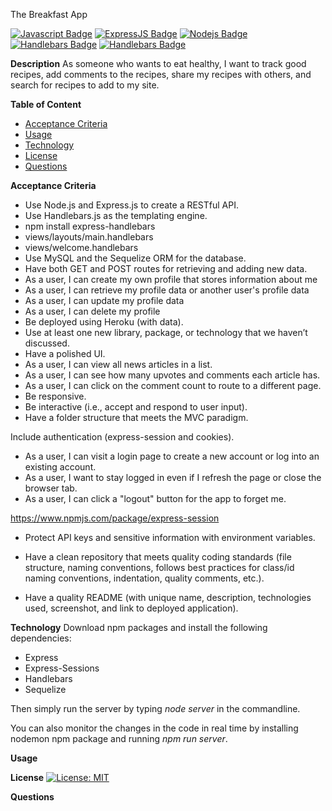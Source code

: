 The Breakfast App

[![Javascript Badge](https://img.shields.io/badge/-Javascript-F0DB4F?style=for-the-badge&labelColor=black&logo=javascript&logoColor=F0DB4F)](#) 
[![ExpressJS Badge](https://img.shields.io/badge/-Express.JS-ff781f?style=for-the-badge&labelColor=black&logo=express&logoColor=FF781F)](#) 
[![Nodejs Badge](https://img.shields.io/badge/-Node.js-3C873A?style=for-the-badge&labelColor=black&logo=node.js&logoColor=3C873A)](#)
[![Handlebars Badge](https://img.shields.io/badge/hbs-Handlebars.JS-orange?style=for-the-badge&logo=appveyor?labelColor=black?logoColor=orange)](#)
[![Handlebars Badge](https://img.shields.io/badge/node-Sequelize.JS-blue?style=for-the-badge&logo=appveyor?labelColor=black?logoColor=blue)](#)

**Description** 
As someone who wants to eat healthy, I want to track good recipes, add comments to the recipes, share my recipes with others, and search for recipes to add to my site.

**Table of Content**
* [Acceptance Criteria](#acceptancecriteria)
* [Usage](#usage)  
* [Technology](#technology)
* [License](#license)
* [Questions](#questions)

**Acceptance Criteria**
* Use Node.js and Express.js to create a RESTful API.
* Use Handlebars.js as the templating engine.
* npm install express-handlebars
* views/layouts/main.handlebars
* views/welcome.handlebars
* Use MySQL and the Sequelize ORM for the database.
* Have both GET and POST routes for retrieving and adding new data.
* As a user, I can create my own profile that stores information about me
* As a user, I can retrieve my profile data or another user's profile data
* As a user, I can update my profile data
* As a user, I can delete my profile
* Be deployed using Heroku (with data).
* Use at least one new library, package, or technology that we haven’t discussed.
* Have a polished UI.
* As a user, I can view all news articles in a list.
* As a user, I can see how many upvotes and comments each article has.
* As a user, I can click on the comment count to route to a different page.
* Be responsive.
* Be interactive (i.e., accept and respond to user input).
* Have a folder structure that meets the MVC paradigm.
	
Include authentication (express-session and cookies).
* As a user, I can visit a login page to create a new account or log into an existing account.
* As a user, I want to stay logged in even if I refresh the page or close the browser tab.
* As a user, I can click a "logout" button for the app to forget me.

https://www.npmjs.com/package/express-session
	
* Protect API keys and sensitive information with environment variables.
	
* Have a clean repository that meets quality coding standards (file structure, naming conventions, follows best practices for class/id naming conventions, indentation, quality comments, etc.).
	
* Have a quality README (with unique name, description, technologies used, screenshot, and link to deployed application).

**Technology**
Download npm packages and install the following dependencies:
* Express
* Express-Sessions
* Handlebars
* Sequelize

Then simply run the server by typing *node server* in the commandline.

You can also monitor the changes in the code in real time by installing nodemon npm package and running *npm run server*.

**Usage**


**License**
[![License: MIT](https://img.shields.io/badge/License-MIT-yellow.svg)](https://opensource.org/licenses/MIT)

**Questions**